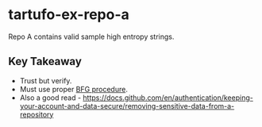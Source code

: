 # tartufo-ex-repo-a

Repo A contains valid sample high entropy strings.

## Key Takeaway

- Trust but verify.
- Must use proper [BFG procedure](https://rtyley.github.io/bfg-repo-cleaner/).
- Also a good read - https://docs.github.com/en/authentication/keeping-your-account-and-data-secure/removing-sensitive-data-from-a-repository
